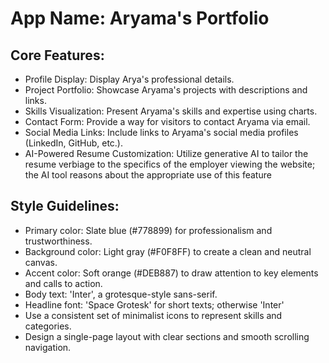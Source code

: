 # **App Name**: Aryama's Portfolio

## Core Features:

- Profile Display: Display Arya's professional details.
- Project Portfolio: Showcase Aryama's projects with descriptions and links.
- Skills Visualization: Present Aryama's skills and expertise using charts.
- Contact Form: Provide a way for visitors to contact Aryama via email.
- Social Media Links: Include links to Aryama's social media profiles (LinkedIn, GitHub, etc.).
- AI-Powered Resume Customization: Utilize generative AI to tailor the resume verbiage to the specifics of the employer viewing the website; the AI tool reasons about the appropriate use of this feature

## Style Guidelines:

- Primary color: Slate blue (#778899) for professionalism and trustworthiness.
- Background color: Light gray (#F0F8FF) to create a clean and neutral canvas.
- Accent color: Soft orange (#DEB887) to draw attention to key elements and calls to action.
- Body text: 'Inter', a grotesque-style sans-serif.
- Headline font: 'Space Grotesk' for short texts; otherwise 'Inter'
- Use a consistent set of minimalist icons to represent skills and categories.
- Design a single-page layout with clear sections and smooth scrolling navigation.